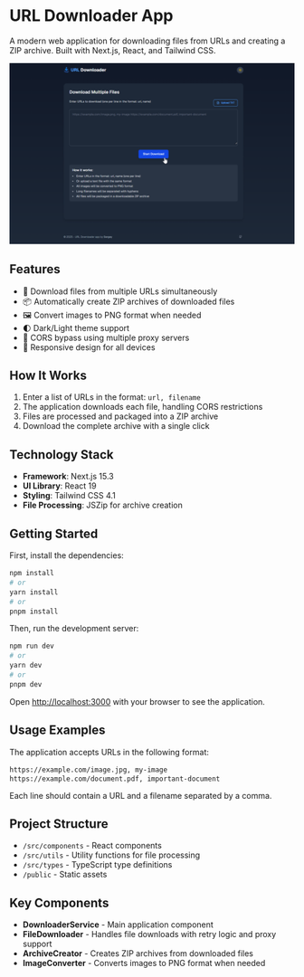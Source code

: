 # URL Downloader App

A modern web application for downloading files from URLs and creating a ZIP archive. Built with Next.js, React, and Tailwind CSS.

![URL Downloader Logo](/public/app-preview.png)

## Features

- 🔗 Download files from multiple URLs simultaneously
- 📦 Automatically create ZIP archives of downloaded files
- 🖼️ Convert images to PNG format when needed
- 🌓 Dark/Light theme support
- 🔄 CORS bypass using multiple proxy servers
- 📱 Responsive design for all devices

## How It Works

1. Enter a list of URLs in the format: `url, filename`
2. The application downloads each file, handling CORS restrictions
3. Files are processed and packaged into a ZIP archive
4. Download the complete archive with a single click

## Technology Stack

- **Framework**: Next.js 15.3
- **UI Library**: React 19
- **Styling**: Tailwind CSS 4.1
- **File Processing**: JSZip for archive creation

## Getting Started

First, install the dependencies:

```bash
npm install
# or
yarn install
# or
pnpm install
```

Then, run the development server:

```bash
npm run dev
# or
yarn dev
# or
pnpm dev
```

Open [http://localhost:3000](http://localhost:3000) with your browser to see the application.

## Usage Examples

The application accepts URLs in the following format:

```
https://example.com/image.jpg, my-image
https://example.com/document.pdf, important-document
```

Each line should contain a URL and a filename separated by a comma.

## Project Structure

- `/src/components` - React components
- `/src/utils` - Utility functions for file processing
- `/src/types` - TypeScript type definitions
- `/public` - Static assets

## Key Components

- **DownloaderService** - Main application component
- **FileDownloader** - Handles file downloads with retry logic and proxy support
- **ArchiveCreator** - Creates ZIP archives from downloaded files
- **ImageConverter** - Converts images to PNG format when needed

